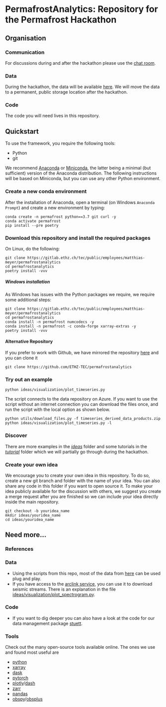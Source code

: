 # PermafrostAnalytics: Repository for the Permafrost Hackathon

## Organisation

### Communication
For discussions during and after the hackathon please use the [chat room](https://riot.im/app/#/room/!DncqFOaoXsgUnageDH:matrix.ee.ethz.ch?via=matrix.ee.ethz.ch).

### Data
During the hackathon, the data will be available [here](https://storageaccountperma8980.blob.core.windows.net/hackathon-on-permafrost/README.md). We will move the data to a permanent, public storage location after the hackathon.

### Code
The code you will need lives in this repository.

## Quickstart

To use the framework, you require the following tools:

* Python
* git

We recommend [Anaconda](https://www.anaconda.com/distribution/) or [Miniconda](https://docs.conda.io/en/latest/miniconda.html), the latter being a minimal (but sufficient) version of the Anaconda distribution. The following instructions will be based on Miniconda, but you can use any other Python environment.

### Create a new conda environment

After the installation of Anaconda, open a terminal (on Windows `Anaconda Prompt`) and create a new environment by typing:

```
conda create -n permafrost python==3.7 git curl -y
conda activate permafrost
pip install --pre poetry
```

### Download this repository and install the required packages

On Linux, do the following:

```
git clone https://gitlab.ethz.ch/tec/public/employees/matthias-meyer/permafrostanalytics
cd permafrostanalytics
poetry install -vvv
```

##### Windows installation

As Windows has issues with the Python packages we require, we require some additional steps:

```
git clone https://gitlab.ethz.ch/tec/public/employees/matthias-meyer/permafrostanalytics
cd permafrostanalytics
conda install -n permafrost numcodecs -y
conda install -n permafrost -c conda-forge xarray-extras -y
poetry install -vvv
```

#### Alternative Repository
If you prefer to work with Github, we have mirrored the repository [here](https://github.com/ETHZ-TEC/permafrostanalytics) and you can clone it
```
git clone https://github.com/ETHZ-TEC/permafrostanalytics
```

### Try out an example
```
python ideas/visualization/plot_timeseries.py
```

The script connects to the data repository on Azure. If you want to use the script without an internet connection you can download the files once, and run the script with the local option as shown below.

```
python utils/download_files.py -f timeseries_derived_data_products.zip
python ideas/visualization/plot_timeseries.py -l
```

### Discover
There are more examples in the [_ideas_](./ideas) folder and some tutorials in the [_tutorial_](./tutorial) folder which we will partially go through during the hackathon.

### Create your own idea
We encourage you to create your own idea in this repository. To do so, create a new git branch and folder with the name of your idea. You can also share any code in this folder if you want to open source it.
To make your idea publicly available for the discussion with others, we suggest you create a merge request after you are finished so we can include your idea directly inside the main repository.

```
git checkout -b youridea_name
mkdir ideas/youridea_name
cd ideas/youridea_name
```

## Need more...

### References

### Data
* Using the scripts from this repo, most of the data from [here](https://doi.pangaea.de/10.1594/PANGAEA.897640?format=html#download) can be used plug and play.
* If you have access to the [arclink service](http://arclink.ethz.ch), you can use it to download seismic streams. There is an explanation in the file [ideas/visualization/plot_spectrogram.py](./ideas/visualization/plot_spectrogram.py).


### Code
*  If you want to dig deeper you can also have a look at the code for our data management package [stuett](https://gitlab.ethz.ch/tec/public/employees/matthias-meyer/stuett).

### Tools
Check out the many open-source tools available online. The ones we use and found most useful are
* [python](https://www.python.org/)
* [xarray](http://xarray.pydata.org/)
* [dask](https://dask.org/)
* [pytorch](https://pytorch.org/)
* [plotly](https://plot.ly)/[dash](https://plot.ly/dash/)
* [zarr](https://zarr.readthedocs.io/en/stable/index.html)
* [pandas](https://pandas.pydata.org/)
* [obspy](https://github.com/obspy/obspy/wiki)/[obsplus](https://github.com/niosh-mining/obsplus)